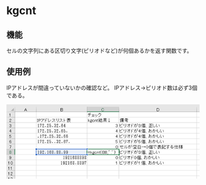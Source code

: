 # kgcnt
## 機能

セルの文字列にある区切り文字(ピリオドなど)が何個あるかを返す関数です。
## 使用例
IPアドレスが間違っていないかの確認など。
IPアドレス→ピリオド数は必ず3個である。

![img](https://github.com/emusaka/33s/blob/master/kgcnt/readme_images/kgcnt1.png)
